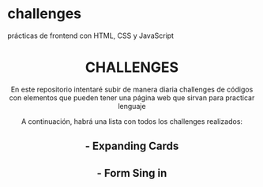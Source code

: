 # challenges
prácticas de frontend con HTML, CSS y JavaScript
 <h1 align="center"> CHALLENGES </h1>
 <p align="center"> En este repositorio intentaré subir de manera diaria challenges de códigos con elementos que pueden tener una página web que sirvan para practicar lenguaje</p>
 <p align="center"> A continuación, habrá una lista con todos los challenges realizados: </p>
 <h2 align="center"> - Expanding Cards</h2>
 <h2 align="center"> - Form Sing in</h2>
